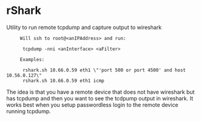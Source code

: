 # rShark
Utility to run remote tcpdump and capture output to wireshark

```
     Will ssh to root@<anIPAddress> and run:
     
      tcpdump -nni <anInterface> <aFilter>
  
     Examples:
  
      rshark.sh 10.66.0.59 eth1 \"'port 500 or port 4500' and host 10.56.0.127\"
      rshark.sh 10.66.0.59 eth1 icmp
```

The idea is that you have a remote device that does not have wireshark but has tcpdump and then you want to see the tcdpump output in wireshark.  It works best when you setup passwordless login to the remote device running tcpdump.
